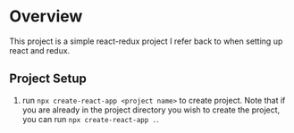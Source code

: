 # Overview

This project is a simple react-redux project I refer back to when setting up react and redux.

## Project Setup

1. run `npx create-react-app <project name>` to create project. Note that if you are already in the project directory you wish to create the project,
   you can run `npx create-react-app .`.

